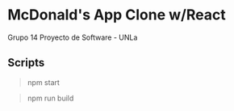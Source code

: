# McDonald's App Clone w/React

Grupo 14 Proyecto de Software - UNLa

## Scripts

> npm start

> npm run build
